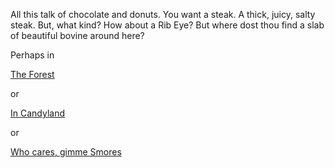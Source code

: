 All this talk of chocolate and donuts. You want a steak. A thick, juicy, salty steak. But, what kind? How about a Rib Eye? But where dost thou find a slab of beautiful bovine around here? 

Perhaps in

[The Forest](../forest/forest.md)

or 

[In Candyland](../candyland/diabetes.md)

or

[Who cares, gimme Smores](../smores/smores.md)
